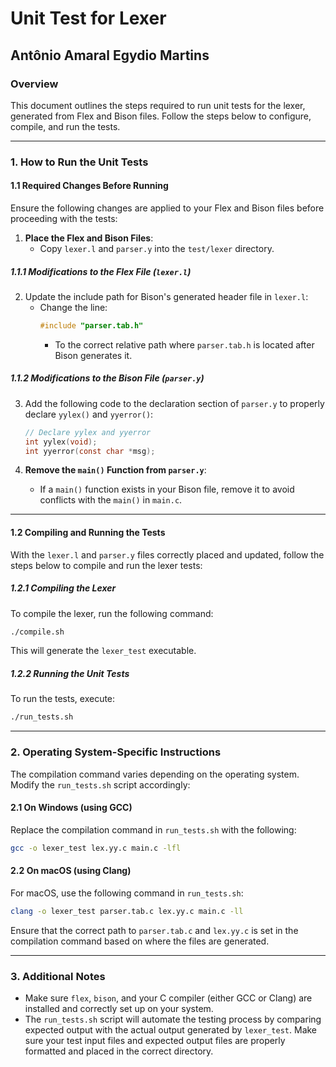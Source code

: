# Unit Test for Lexer
## Antônio Amaral Egydio Martins

### Overview
This document outlines the steps required to run unit tests for the lexer, generated from Flex and Bison files. Follow the steps below to configure, compile, and run the tests.

---

### 1. How to Run the Unit Tests

#### 1.1 Required Changes Before Running

Ensure the following changes are applied to your Flex and Bison files before proceeding with the tests:

1. **Place the Flex and Bison Files**:
   - Copy `lexer.l` and `parser.y` into the `test/lexer` directory.
   
##### 1.1.1 Modifications to the Flex File (`lexer.l`)

2. Update the include path for Bison's generated header file in `lexer.l`:
   - Change the line:
     ```c
     #include "parser.tab.h"
     ```
     - To the correct relative path where `parser.tab.h` is located after Bison generates it.

##### 1.1.2 Modifications to the Bison File (`parser.y`)

3. Add the following code to the declaration section of `parser.y` to properly declare `yylex()` and `yyerror()`:
   ```c
   // Declare yylex and yyerror
   int yylex(void);
   int yyerror(const char *msg);
   ```

4. **Remove the `main()` Function from `parser.y`**:
   - If a `main()` function exists in your Bison file, remove it to avoid conflicts with the `main()` in `main.c`.

---

#### 1.2 Compiling and Running the Tests

With the `lexer.l` and `parser.y` files correctly placed and updated, follow the steps below to compile and run the lexer tests:

##### 1.2.1 Compiling the Lexer

To compile the lexer, run the following command:
```bash
./compile.sh
```
This will generate the `lexer_test` executable.

##### 1.2.2 Running the Unit Tests

To run the tests, execute:
```bash
./run_tests.sh
```

---

### 2. Operating System-Specific Instructions

The compilation command varies depending on the operating system. Modify the `run_tests.sh` script accordingly:

#### 2.1 On Windows (using GCC)

Replace the compilation command in `run_tests.sh` with the following:
```bash
gcc -o lexer_test lex.yy.c main.c -lfl
```

#### 2.2 On macOS (using Clang)

For macOS, use the following command in `run_tests.sh`:
```bash
clang -o lexer_test parser.tab.c lex.yy.c main.c -ll
```

Ensure that the correct path to `parser.tab.c` and `lex.yy.c` is set in the compilation command based on where the files are generated.

---

### 3. Additional Notes

- Make sure `flex`, `bison`, and your C compiler (either GCC or Clang) are installed and correctly set up on your system.
- The `run_tests.sh` script will automate the testing process by comparing expected output with the actual output generated by `lexer_test`. Make sure your test input files and expected output files are properly formatted and placed in the correct directory.